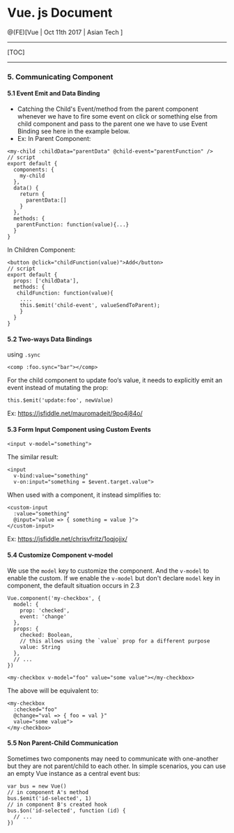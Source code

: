 
# Vue. js Document

@(FE)[Vue | Oct 11th 2017 | Asian Tech ]

----------

[TOC]

-------------
### 5. Communicating Component

#### 5.1 Event Emit and Data Binding

- Catching the Child's Event/method from the parent component whenever we have to fire some event on click or something else from child component and pass to the parent one we have to use Event Binding see here in the example below.
- Ex:
  In Parent Component:

```
<my-child :childData="parentData" @child-event="parentFunction" />
// script
export default {
  components: {
    my-child
  },
  data() {
    return {
      parentData:[]
    }
  },
  methods: {
   parentFunction: function(value){...}
  }
}
```

 In Children Component:

```
<button @click="childFunction(value)">Add</button>
// script
export default {
  props: ['childData'],
  methods: {
   childFunction: function(value){
    ....
    this.$emit('child-event', valueSendToParent);
    }
  }
}
```

#### 5.2 Two-ways Data Bindings

using `.sync`

```
<comp :foo.sync="bar"></comp>
```

For the child component to update foo‘s value, it needs to explicitly emit an event instead of mutating the prop:

```
this.$emit('update:foo', newValue)
```

Ex: https://jsfiddle.net/mauromadeit/9po4j84o/     

#### 5.3 Form Input Component using Custom Events

```
<input v-model="something">
```

The similar result:

```
<input
  v-bind:value="something"
  v-on:input="something = $event.target.value">
```

When used with a component, it instead simplifies to:

```
<custom-input
  :value="something"
  @input="value => { something = value }">
</custom-input>
```

Ex: https://jsfiddle.net/chrisvfritz/1oqjojjx/

#### 5.4 Customize Component v-model

We use the `model` key to customize the component. And the `v-model` to enable the custom. 
If we enable the `v-model` but don't declare `model` key in component,  the default situation occurs in 2.3

```
Vue.component('my-checkbox', {
  model: {
    prop: 'checked',
    event: 'change'
  },
  props: {
    checked: Boolean,
    // this allows using the `value` prop for a different purpose
    value: String
  },
  // ...
})
```

```
<my-checkbox v-model="foo" value="some value"></my-checkbox>
```

The above will be equivalent to:

```
<my-checkbox
  :checked="foo"
  @change="val => { foo = val }"
  value="some value">
</my-checkbox>
```

#### 5.5 Non Parent-Child Communication

Sometimes two components may need to communicate with one-another but they are not parent/child to each other. In simple scenarios, you can use an empty Vue instance as a central event bus:

```
var bus = new Vue()
// in component A's method
bus.$emit('id-selected', 1)
// in component B's created hook
bus.$on('id-selected', function (id) {
  // ...
})
```

### 